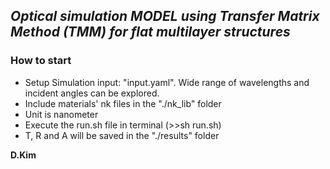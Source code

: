 ## _**Optical simulation MODEL using Transfer Matrix Method (TMM) for flat multilayer structures**_
  
### How to start
- Setup Simulation input: "input.yaml". Wide range of wavelengths and incident angles can be explored.
- Include materials' nk files in the "./nk_lib" folder
- Unit is nanometer
- Execute the run.sh file in terminal (>>sh run.sh)
- T, R and A will be saved in the "./results" folder

  
**D.Kim**
